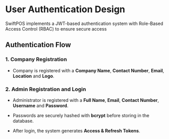 # User Authentication Design
SwiftPOS implements a JWT-based authentication system with Role-Based Access Control (RBAC) to ensure secure access

## Authentication Flow
### 1. Company Registration
- Company is registered with a **Company Name**, **Contact Number**, **Email**, **Location** and **Logo**.
### 2. Admin Registration and Login
- Administrator is registered with a **Full Name**, **Email**, **Contact Number**, **Username**  and **Password**.

- Passwords are securely hashed with **bcrypt** before storing in the database.

- After login, the system generates **Access & Refresh Tokens**.
